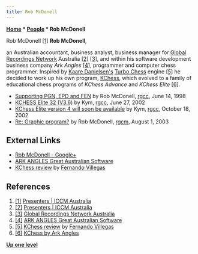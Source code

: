 ```yaml
---
title: Rob McDonell
---
```

**[Home](Home "Home") \* [People](People "People") \* Rob McDonell**



 [](http://iccm-australia.org/speakers/) Rob McDonell <a id="cite-note-1" href="#cite-ref-1">[1]</a> 
**Rob McDonell**,  

an Australian accountant, business analyst, business manager for [Global Recordings Network](https://en.wikipedia.org/wiki/Global_Recordings_Network) Australia <a id="cite-note-2" href="#cite-ref-2">[2]</a> <a id="cite-note-3" href="#cite-ref-3">[3]</a>, and within his software development business company *Ark Angles* <a id="cite-note-4" href="#cite-ref-4">[4]</a>, 
programmer and computer chess programmer. Inspired by [Kaare Danielsen's](Kaare_Danielsen "Kaare Danielsen") [Turbo Chess](Turbo_Chess "Turbo Chess") engine <a id="cite-note-5" href="#cite-ref-5">[5]</a> he decided to work up his own program, [KChess](KChess "KChess"), which evolved to a family of educational chess programs of *KChess Advance* and *KChess Elite* <a id="cite-note-6" href="#cite-ref-6">[6]</a>. 






* [Supporting PGN, EPD and FEN](http://groups.google.com/group/rec.games.chess.computer/browse_frm/thread/68847c903a89c7b8) by Rob McDonell, [rgcc](Computer_Chess_Forums "Computer Chess Forums"), June 14, 1998
* [KCHESS Elite 32 (V3.6)](http://groups.google.com/group/rec.games.chess.computer/browse_frm/thread/dcfd2f32aeb5c441) by Kym, [rgcc](Computer_Chess_Forums "Computer Chess Forums"), June 27, 2002
* [KChess Elite version 4 will soon be available](http://groups.google.com/group/rec.games.chess.computer/browse_frm/thread/7cb4cb40def418bf) by Kym, [rgcc](Computer_Chess_Forums "Computer Chess Forums"), October 18, 2002
* [Re: Graphic program?](http://groups.google.com/group/rec.games.chess.misc/msg/7e95513190b8f108) by Rob McDonell, [rgcm](Computer_Chess_Forums "Computer Chess Forums"), August 1, 2003


## External Links


* [Rob McDonell - Google+](https://plus.google.com/100522627934594849861/posts)
* [ARK ANGLES Great Australian Software](http://www.arkangles.com/index.html)
* [KChess review](http://www.arkangles.com/kchess/review1.html) by [Fernando Villegas](Fernando_Villegas "Fernando Villegas")


## References


1. <a id="cite-ref-1" href="#cite-note-1">[1]</a> [Presenters | ICCM Australia](http://iccm-australia.org/speakers/)
2. <a id="cite-ref-2" href="#cite-note-2">[2]</a> [Presenters | ICCM Australia](http://iccm-australia.org/speakers/)
3. <a id="cite-ref-3" href="#cite-note-3">[3]</a> [Global Recordings Network Australia](http://globalrecordings.net/en/au)
4. <a id="cite-ref-4" href="#cite-note-4">[4]</a> [ARK ANGLES Great Australian Software](http://www.arkangles.com/index.html)
5. <a id="cite-ref-5" href="#cite-note-5">[5]</a> [KChess review](http://www.arkangles.com/kchess/review1.html) by [Fernando Villegas](Fernando_Villegas "Fernando Villegas")
6. <a id="cite-ref-6" href="#cite-note-6">[6]</a> [KChess by Ark Angles](http://www.arkangles.com/kchess/index.html)

**[Up one level](People "People")**







 
